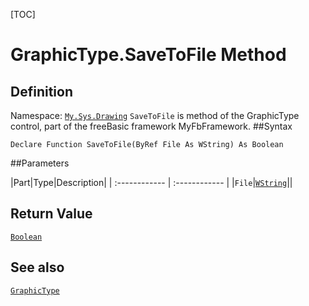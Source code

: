 [TOC]
# GraphicType.SaveToFile Method

## Definition
Namespace: [`My.Sys.Drawing`](My.Sys.Drawing.md)
`SaveToFile` is method of the GraphicType control, part of the freeBasic framework MyFbFramework.
##Syntax
```freeBasic
Declare Function SaveToFile(ByRef File As WString) As Boolean
```

##Parameters

|Part|Type|Description|
| :------------ | :------------ |
|`File`|[`WString`]("https://www.freebasic.net/wiki/KeyPgWString")||

## Return Value
[`Boolean`]("https://www.freebasic.net/wiki/KeyPgBoolean")
## See also
[`GraphicType`](GraphicType.md)
